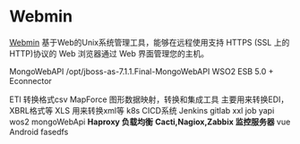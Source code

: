 # Webmin
[Webmin](https://www.webmin.com/)
基于Web的Unix系统管理工具，能够在远程使用支持 HTTPS (SSL 上的 HTTP)协议的 Web 浏览器通过 Web 界面管理您的主机。

MongoWebAPI  /opt/jboss-as-7.1.1.Final-MongoWebAPI
WSO2 ESB 5.0 + Econnector

ETl 转换格式csv
MapForce 图形数据映射，转换和集成工具 主要用来转换EDI，XBRL格式等
XLS 用来转换xml等
k8s
CICD系统
Jenkins
gitlab
xxl job
yapi
wos2
mongoWebApi
****Haproxy 负载均衡****
****Cacti,Nagiox,Zabbix 监控服务器****
vue
Android
fasedfs
